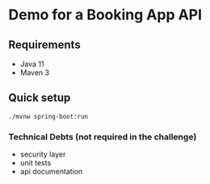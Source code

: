 # Demo for a Booking App API

## Requirements
* Java 11
* Maven 3

## Quick setup
```shell
./mvnw spring-boot:run
```


### Technical Debts (not required in the challenge)
* security layer
* unit tests
* api documentation